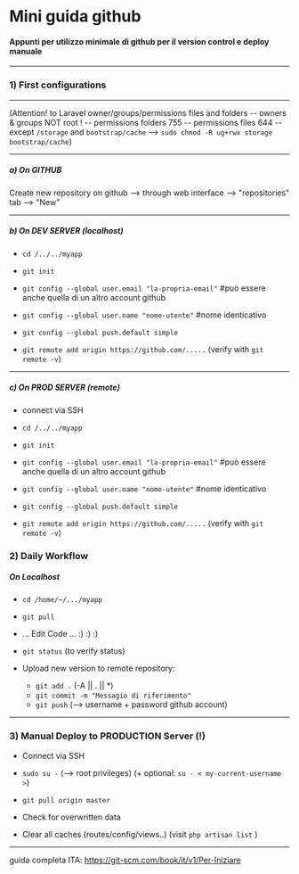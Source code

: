 
# Mini guida github
#### Appunti per utilizzo minimale di github per il version control e deploy manuale


---



### 1) First configurations

---

(Attention! to Laravel owner/groups/permissions files and folders -- owners & groups NOT root !  --  permissions folders 755 -- permissions files 644  -- except `/storage` and `bootstrap/cache` --> `sudo chmod -R ug+rwx storage bootstrap/cache`)

---


##### a) On GITHUB

Create new repository on github --> through web interface --> "repositories" tab --> "New"



---


##### b) On DEV SERVER (localhost)

- `cd /../../myapp`

- `git init`

- `git config --global user.email "la-propria-email"`  #può essere anche quella di un altro account github

- `git config --global user.name "nome-utente"` #nome identicativo

- `git config --global push.default simple`

- `git remote add origin https://github.com/.....` (verify with `git remote -v`)



---


##### c) On PROD SERVER (remote)

-  connect via SSH

- `cd /../../myapp`

- `git init`

- `git config --global user.email "la-propria-email"`  #può essere anche quella di un altro account github

- `git config --global user.name "nome-utente"` #nome identicativo

- `git config --global push.default simple`

- `git remote add origin https://github.com/.....` (verify with `git remote -v`)







### 2) Daily Workflow

##### On Localhost

- `cd /home/~/.../myapp`

- `git pull`

- ... Edit Code ... :) :) :)

- `git status`  (to verify status)

- Upload new version to remote repository:

    - `git add .`   (-A || . || *)
    - `git commit -m "Messagio di riferimento"`
    - `git push` (--> username + password github account)



----------------------------------------------



### 3) Manual Deploy to PRODUCTION Server (!)


- Connect via SSH

- `sudo su -` (--> root privileges) (+ optional: `su - < my-current-username >`)

- `git pull origin master`

- Check for overwritten data

- Clear all caches (routes/config/views..) (visit `php artisan list` )


---------------------------------------------


guida completa ITA: https://git-scm.com/book/it/v1/Per-Iniziare 

